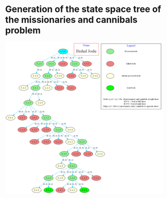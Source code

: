 # Generation of the state space tree of the missionaries and cannibals problem

![alt text](https://github.com/bishaljoshi08/Missionaries-and-Cannibals/blob/main/output2.png)
